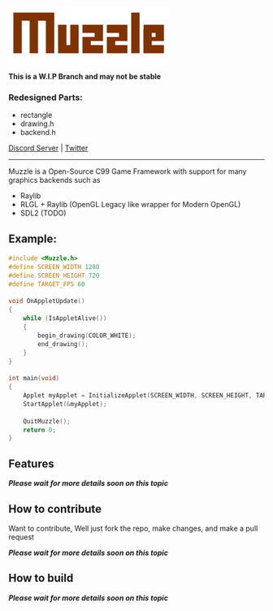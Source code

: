 ![Muzzle Logo](https://github.com/PikoStudios/Muzzle/blob/main/.github/assests/muzzle.png?raw=true)

**This is a W.I.P Branch and may not be stable**

### Redesigned Parts:
 - rectangle
 - drawing.h
 - backend.h


[Discord Server](https://discord.gg/Rw2FdYw5dK) | [Twitter](https://twitter.com/piko_studios)
***
Muzzle is a Open-Source C99 Game Framework with support for many graphics backends such as
 - Raylib
 - RLGL + Raylib (OpenGL Legacy like wrapper for Modern OpenGL)
 - SDL2 (TODO)

## Example:
```c
#include <Muzzle.h>
#define SCREEN_WIDTH 1280
#define SCREEN_HEIGHT 720
#define TARGET_FPS 60

void OnAppletUpdate()
{
    while (IsAppletAlive())
    {
        begin_drawing(COLOR_WHITE);
        end_drawing();
    }
}

int main(void)
{
    Applet myApplet = InitializeApplet(SCREEN_WIDTH, SCREEN_HEIGHT, TARGET_FPS, "Muzzle - Window");
    StartApplet(&myApplet);

    QuitMuzzle();
    return 0;
}
```
 
## Features
***Please wait for more details soon on this topic***

## How to contribute
Want to contribute, Well just fork the repo, make changes, and make a pull request

***Please wait for more details soon on this topic***

## How to build
***Please wait for more details soon on this topic***
